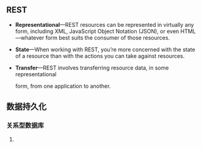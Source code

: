 ## REST

* **Representational**—REST resources can be represented in virtually any form,
  including XML, JavaScript Object Notation (JSON), or even HTML—whatever
  form best suits the consumer of those resources.

* **State**—When working with REST, you’re more concerned with the state of a
  resource than with the actions you can take against resources.

* **Transfer**—REST involves transferring resource data, in some representational 

  form, from one application to another. 



## 数据持久化

### 关系型数据库

1. 



### 

 

